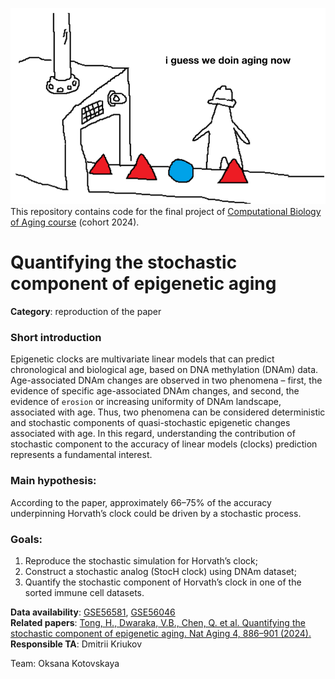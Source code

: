 ![alt text](pics/descr.png)  
This repository contains code for the final project of [Computational Biology of Aging course](https://computationalaginglab.github.io/computational_aging_course/intro.html) (cohort 2024).


# Quantifying the stochastic component of epigenetic aging  
**Category**: reproduction of the paper

### Short introduction  
Epigenetic clocks are multivariate linear models that can predict chronological and biological age, based on DNA methylation (DNAm) data. 
Age-associated DNAm changes are observed in two phenomena – first, the evidence of specific age-associated DNAm changes, and second, the evidence of `erosion` or increasing uniformity of DNAm landscape, associated with age. 
Thus, two phenomena can be considered deterministic and stochastic components of quasi-stochastic epigenetic changes associated with age. 
In this regard, understanding the contribution of stochastic component to the accuracy of linear models (clocks) prediction represents a fundamental interest. 
### Main hypothesis:  
According to the paper, approximately 66–75% of the accuracy underpinning Horvath’s clock could be driven by a stochastic process.
### Goals:
1. Reproduce the stochastic simulation for Horvath’s clock;  
2. Construct a stochastic analog (StocH clock) using DNAm dataset;  
3. Quantify the stochastic component of Horvath’s clock in one of the sorted immune cell datasets.  

**Data availability**: [GSE56581](https://www.ncbi.nlm.nih.gov/geo/query/acc.cgi?acc=GSE56581), [GSE56046](https://www.ncbi.nlm.nih.gov/geo/query/acc.cgi?acc=GSE56046)  
**Related papers**: [Tong, H., Dwaraka, V.B., Chen, Q. et al. Quantifying the stochastic component of epigenetic aging. Nat Aging 4, 886–901 (2024). ](https://www.nature.com/articles/s43587-024-00600-8)  
**Responsible TA**: Dmitrii Kriukov  

Team: Oksana Kotovskaya
